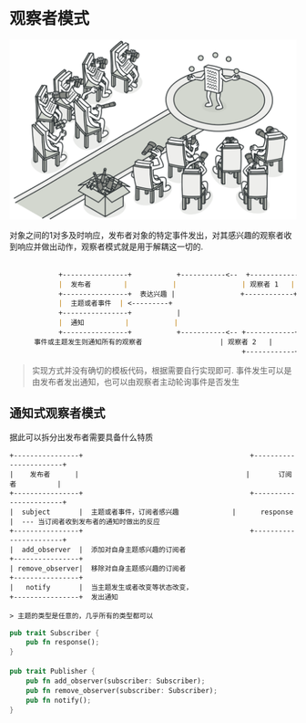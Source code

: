# 观察者模式

![observer](./observer-2x.png)

对象之间的1对多及时响应，发布者对象的特定事件发出，对其感兴趣的观察者收到响应并做出动作，观察者模式就是用于解耦这一切的.

```md

            +----------------+           +-----------<--  +------------+
            |  发布者        |           |                | 观察者 1   |
            +----------------+  表达兴趣 |                +------------+
            |  主题或者事件  | <---------+
            +----------------+           |
            |  通知          |           |
            +----------------+           +-----------<-- +------------+
      事件或主题发生则通知所有的观察者                   | 观察者 2   |
                                                         +------------+
```

> 实现方式并没有确切的模板代码，根据需要自行实现即可. 事件发生可以是由发布者发出通知，也可以由观察者主动轮询事件是否发生


## 通知式观察者模式

据此可以拆分出发布者需要具备什么特质

    +----------------+                                         +-----------------------+
    |    发布者      |                                         |       订阅者          |
    +----------------+                                         +-----------------------+
    |  subject       |  主题或者事件，订阅者感兴趣             |      response         |  --- 当订阅者收到发布者的通知时做出的反应
    +----------------+                                         +-----------------------+
    |  add_observer  |  添加对自身主题感兴趣的订阅者
    +----------------+
    | remove_observer|  移除对自身主题感兴趣的订阅者
    +----------------+
    |   notify       |  当主题发生或者改变等状态改变，
    +----------------+  发出通知

    > 主题的类型是任意的，几乎所有的类型都可以


```rust
pub trait Subscriber {
    pub fn response();
}

pub trait Publisher {
    pub fn add_observer(subscriber: Subscriber);
    pub fn remove_observer(subscriber: Subscriber);
    pub fn notify();
}
```
